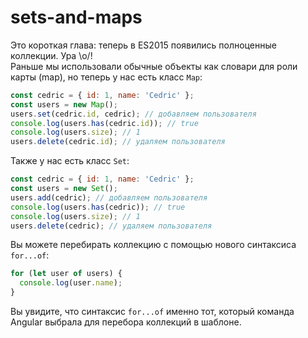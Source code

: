 # sets-and-maps

Это короткая глава: теперь в ES2015 появились полноценные коллекции. Ура \o/!  
Раньше мы использовали обычные объекты как словари для роли карты (map), но теперь у нас есть класс `Map`:

```javascript
const cedric = { id: 1, name: 'Cedric' };
const users = new Map();
users.set(cedric.id, cedric); // добавляем пользователя
console.log(users.has(cedric.id)); // true
console.log(users.size); // 1
users.delete(cedric.id); // удаляем пользователя
```

Также у нас есть класс `Set`:

```javascript
const cedric = { id: 1, name: 'Cedric' };
const users = new Set();
users.add(cedric); // добавляем пользователя
console.log(users.has(cedric)); // true
console.log(users.size); // 1
users.delete(cedric); // удаляем пользователя
```

Вы можете перебирать коллекцию с помощью нового синтаксиса `for...of`:

```javascript
for (let user of users) {
  console.log(user.name);
}
```

Вы увидите, что синтаксис `for...of` именно тот, который команда Angular выбрала для перебора коллекций в шаблоне.
